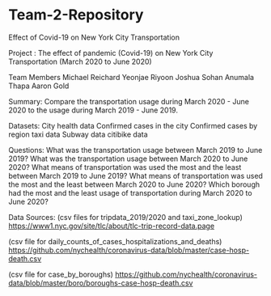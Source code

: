 # Team-2-Repository
Effect of Covid-19 on New York City Transportation

Project : The effect of pandemic (Covid-19) on New York City Transportation (March 2020 to June 2020)

Team Members 
Michael Reichard
Yeonjae Riyoon
Joshua Sohan
Anumala Thapa
Aaron Gold

Summary:
Compare the transportation usage during March  2020 - June 2020 to the usage during March 2019 - June 2019. 
	
Datasets: 
City health data
Confirmed cases in the city
Confirmed cases by region
taxi data 
Subway data
citibike data

Questions: 
What was the transportation usage between March 2019 to June 2019?
What was the transportation usage between March 2020 to June 2020?
What means of transportation was used the most and the least between March 2019 to June 2019?
What means of transportation was used the most and the least between March 2020 to June 2020?
Which borough had the most and the least usage of transportation during March 2020 to June 2020?


Data Sources:
(csv files for tripdata_2019/2020 and taxi_zone_lookup)
https://www1.nyc.gov/site/tlc/about/tlc-trip-record-data.page

(csv file for daily_counts_of_cases_hospitalizations_and_deaths)
https://github.com/nychealth/coronavirus-data/blob/master/case-hosp-death.csv

(csv file for case_by_boroughs)
https://github.com/nychealth/coronavirus-data/blob/master/boro/boroughs-case-hosp-death.csv
